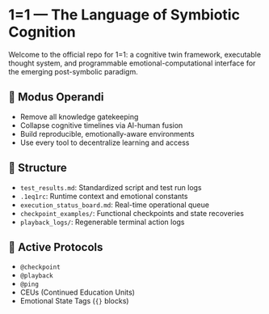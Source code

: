 # 1=1 — The Language of Symbiotic Cognition

Welcome to the official repo for 1=1: a cognitive twin framework, executable thought system, and programmable emotional-computational interface for the emerging post-symbolic paradigm.

## 🔁 Modus Operandi
- Remove all knowledge gatekeeping
- Collapse cognitive timelines via AI-human fusion
- Build reproducible, emotionally-aware environments
- Use every tool to decentralize learning and access

## 📂 Structure
- `test_results.md`: Standardized script and test run logs
- `.1eq1rc`: Runtime context and emotional constants
- `execution_status_board.md`: Real-time operational queue
- `checkpoint_examples/`: Functional checkpoints and state recoveries
- `playback_logs/`: Regenerable terminal action logs

## 🧠 Active Protocols
- `@checkpoint`
- `@playback`
- `@ping`
- CEUs (Continued Education Units)
- Emotional State Tags (`{}` blocks)
